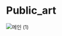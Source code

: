 # Public_art

![메인 (1)](https://user-images.githubusercontent.com/130326962/233950645-f3b83368-437a-4a1d-a5e9-ff81f8ba6fc3.png)
